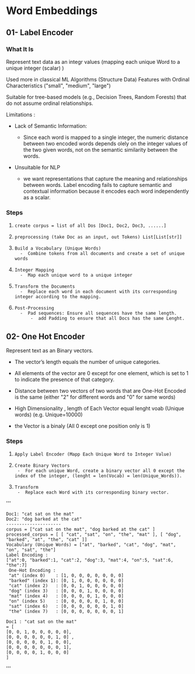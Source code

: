 # Word Embeddings

## 01- Label Encoder

### What It Is

Represent text data as an integr values (mapping each unique Word to a unique integer (scalar) )

Used more in classical ML Algorithms (Structure Data) Features with Ordinal Characteristics ("small", "medium", "large")

Suitable for tree-based models (e.g., Decision Trees, Random Forests) that do not assume ordinal relationships.

Limitations  : 

-  Lack of Semantic Information:
  
    -  Since each word is mapped to a single integer, the numeric distance between two encoded words depends olely on the integer values of the two given words, not on the semantic similarity between the words.
      
-  Unsuitable for NLP
    -  we want representations that capture the meaning and relationships between words. Label encoding fails to capture semantic and contextual information because it encodes each word independently as a scalar.
 
       
### Steps

1.     create corpus = list of all Dos [Doc1, Doc2, Doc3, ......]
2.     preprocessing (take Doc as an input, out Tokens) List[List[str]]
3.     Build a Vocabulary (Unique Words)
         -  Combine tokens from all documents and create a set of unique words
4.     Integer Mapping
         -  Map each unique word to a unique integer    

5.     Transform the Documents
         -  Replace each word in each document with its corresponding integer according to the mapping.
6.     Post-Processing
         -  Pad sequences: Ensure all sequences have the same length.
             -  add Padding to ensure that all Docs has the same Lenght.





## 02- One Hot Encoder

Represent text as an Binary vectors.
-  The vector’s length equals the number of unique categories.
-  All elements of the vector are 0 except for one element, which is set to 1 to indicate the presence of that category.

-  Distance between two vectors of two words that are One-Hot Encoded is the same (either "2" for different words and "0" for same words)

-  High Dimensionality , length of Each Vector equal lenght voab (Unique words) (e.g. Unique=10000)
  
-  the Vector is a binaly (All 0 except one position only is 1)


   
### Steps

1.     Apply Label Encoder (Mapp Each Unique Word to Integer Value)
2.     Create Binary Vectors
        -  For each unique Word, create a binary vector all 0 except the index of the integer, (lenght = len(Vocab) = len(Unique_Words)).
3.     Transform
        -  Replace each Word with its corresponding binary vector.

'''

    Doc1: "cat sat on the mat"
    Doc2: "dog barked at the cat"
    ---------------------
    corpus = ["cat sat on the mat", "dog barked at the cat" ]
    processed_corpus = [ [ "cat", "sat", "on", "the", "mat" ], [ "dog", "barked", "at", "the", "cat" ]]
    Vocabulary (Unique Words) = ["at", "barked", "cat", "dog", "mat", "on", "sat", "the"]
    Label Encoding : 
    ["at":0, "barked":1, "cat":2, "dog":3, "mat":4, "on":5, "sat":6, "the":7]
     One-Hot Encoding :
     "at" (index 0)    : [1, 0, 0, 0, 0, 0, 0, 0]
     "barked" (index 1): [0, 1, 0, 0, 0, 0, 0, 0]
     "cat" (index 2)   : [0, 0, 1, 0, 0, 0, 0, 0]
     "dog" (index 3)   : [0, 0, 0, 1, 0, 0, 0, 0]
     "mat" (index 4)   : [0, 0, 0, 0, 1, 0, 0, 0]
     "on" (index 5)    : [0, 0, 0, 0, 0, 1, 0, 0]
     "sat" (index 6)   : [0, 0, 0, 0, 0, 0, 1, 0]
     "the" (index 7)   : [0, 0, 0, 0, 0, 0, 0, 1]
     
    Doc1 : "cat sat on the mat"
    = [ 
    [0, 0, 1, 0, 0, 0, 0, 0],
    [0, 0, 0, 0, 0, 0, 1, 0] , 
    [0, 0, 0, 0, 0, 1, 0, 0], 
    [0, 0, 0, 0, 0, 0, 0, 1],
    [0, 0, 0, 0, 1, 0, 0, 0]    
    ]
    
   
'''




